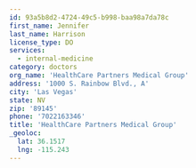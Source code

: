 ```yaml
---
id: 93a5b8d2-4724-49c5-b998-baa98a7da78c
first_name: Jennifer
last_name: Harrison
license_type: DO
services:
  - internal-medicine
category: doctors
org_name: 'HealthCare Partners Medical Group'
address: '1000 S. Rainbow Blvd., A'
city: 'Las Vegas'
state: NV
zip: '89145'
phone: '7022163346'
title: 'HealthCare Partners Medical Group'
_geoloc:
  lat: 36.1517
  lng: -115.243
---
```

